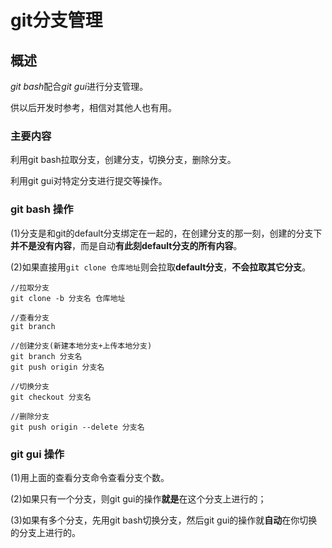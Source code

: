 # git分支管理

## 概述

*git bash*配合*git gui*进行分支管理。

供以后开发时参考，相信对其他人也有用。

### 主要内容

利用git bash拉取分支，创建分支，切换分支，删除分支。

利用git gui对特定分支进行提交等操作。

### git bash 操作

(1)分支是和git的default分支绑定在一起的，在创建分支的那一刻，创建的分支下**并不是没有内容**，而是自动**有此刻default分支的所有内容**。

(2)如果直接用```git clone 仓库地址```则会拉取**default分支**，**不会拉取其它分支**。

```
//拉取分支
git clone -b 分支名 仓库地址

//查看分支
git branch

//创建分支(新建本地分支+上传本地分支)
git branch 分支名
git push origin 分支名

//切换分支
git checkout 分支名

//删除分支
git push origin --delete 分支名

```

### git gui 操作

(1)用上面的查看分支命令查看分支个数。

(2)如果只有一个分支，则git gui的操作**就是**在这个分支上进行的；

(3)如果有多个分支，先用git bash切换分支，然后git gui的操作就**自动**在你切换的分支上进行的。




